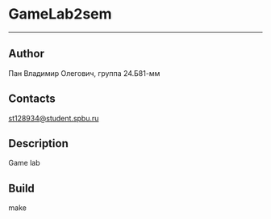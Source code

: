 # GameLab2sem
---
## Author
Пан Владимир Олегович, группа 24.Б81-мм
## Contacts
st128934@student.spbu.ru
## Description
Game lab
## Build
make
